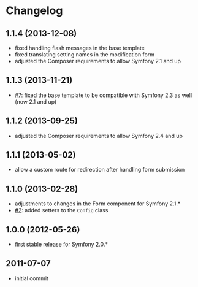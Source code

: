 # Changelog

## 1.1.4 (2013-12-08)

- fixed handling flash messages in the base template
- fixed translating setting names in the modification form
- adjusted the Composer requirements to allow Symfony 2.1 and up

## 1.1.3 (2013-11-21)

- [#7]: fixed the base template to be compatible with Symfony 2.3 as well (now 2.1 and up)

[#7]: https://github.com/craue/CraueConfigBundle/issues/7

## 1.1.2 (2013-09-25)

- adjusted the Composer requirements to allow Symfony 2.4 and up

## 1.1.1 (2013-05-02)

- allow a custom route for redirection after handling form submission

## 1.1.0 (2013-02-28)

- adjustments to changes in the Form component for Symfony 2.1.*
- [#2]: added setters to the `Config` class

[#2]: https://github.com/craue/CraueConfigBundle/issues/2

## 1.0.0 (2012-05-26)

- first stable release for Symfony 2.0.*

## 2011-07-07

- initial commit
